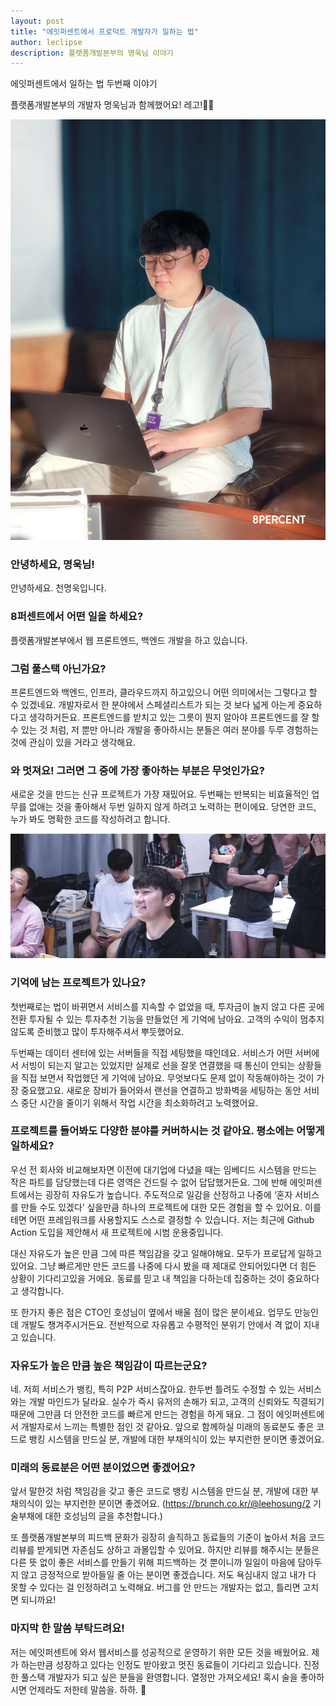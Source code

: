 ```yaml
---
layout: post
title: "에잇퍼센트에서 프로덕트 개발자가 일하는 법"
author: leclipse
description: 플랫폼개발본부의 명욱님 이야기
---
```


에잇퍼센트에서 일하는 법 두번째 이야기

플랫폼개발본부의 개발자 명욱님과 함께했어요! 레고!🏃‍♂️

![명욱님](/images/interview2-1.jpeg)

### 안녕하세요, 명욱님!

안녕하세요. 천명욱입니다.



### 8퍼센트에서 어떤 일을 하세요?

플랫폼개발본부에서 웹 프론트엔드, 백엔드 개발을 하고 있습니다.



### 그럼 풀스택 아닌가요?

프론트엔드와 백엔드, 인프라, 클라우드까지 하고있으니 어떤 의미에서는 그렇다고 할 수 있겠네요. 개발자로서 한 분야에서 스페셜리스트가 되는 것 보다 넓게 아는게 중요하다고 생각하거든요. 프론트엔드를 받치고 있는 그릇이 뭔지 알아야 프론트엔드를 잘 할 수 있는 것 처럼, 저 뿐만 아니라 개발을 좋아하시는 분들은 여러 분야를 두루 경험하는 것에 관심이 있을 거라고 생각해요.



### 와 멋져요! 그러면 그 중에 가장 좋아하는 부분은 무엇인가요?

새로운 것을 만드는 신규 프로젝트가 가장 재밌어요. 두번째는 반복되는 비효율적인 업무를 없애는 것을 좋아해서 두번 일하지 않게 하려고 노력하는 편이에요. 당연한 코드, 누가 봐도 명확한 코드를 작성하려고 합니다.

![명욱님](/images/interview2-2.jpeg)



### 기억에 남는 프로젝트가 있나요?

첫번째로는 법이 바뀌면서 서비스를 지속할 수 없었을 때, 투자금이 놀지 않고 다른 곳에 전환 투자될 수 있는 투자추천 기능을 만들었던 게 기억에 남아요. 고객의 수익이 멈추지 않도록 준비했고 많이 투자해주셔서 뿌듯했어요.

두번째는 데이터 센터에 있는 서버들을 직접 세팅했을 때인데요. 서비스가 어떤 서버에서 서빙이 되는지 알고는 있었지만 실제로 선을 잘못 연결했을 때 통신이 안되는 상황들을 직접 보면서 작업했던 게 기억에 남아요. 무엇보다도 문제 없이 작동해야하는 것이 가장 중요했고요. 새로운 장비가 들어와서 랜선을 연결하고 방화벽을 세팅하는 동안 서비스 중단 시간을 줄이기 위해서 작업 시간을 최소화하려고 노력했어요.



### 프로젝트를 들어봐도 다양한 분야를 커버하시는 것 같아요. 평소에는 어떻게 일하세요?

우선 전 회사와 비교해보자면 이전에 대기업에 다녔을 때는 임베디드 시스템을 만드는 작은 파트를 담당했는데 다른 영역은 건드릴 수 없어 답답했거든요. 그에 반해 에잇퍼센트에서는 굉장히 자유도가 높습니다. 주도적으로 일감을 산정하고 나중에 ‘혼자 서비스를 만들 수도 있겠다’ 싶을만큼 하나의 프로젝트에 대한 모든 경험을 할 수 있어요. 이를테면 어떤 프레임워크를 사용할지도 스스로 결정할 수 있습니다. 저는 최근에 Github Action 도입을 제안해서 새 프로젝트에 시범 운용중입니다.

대신 자유도가 높은 만큼 그에 따른 책임감을 갖고 일해야해요. 모두가 프로답게 일하고 있어요. 그냥 빠르게만 만든 코드를 나중에 다시 봤을 때 제대로 안되어있다면 더 힘든 상황이 기다리고있을 거에요. 동료를 믿고 내 책임을 다하는데 집중하는 것이 중요하다고 생각합니다.

또 한가지 좋은 점은 CTO인 호성님이 옆에서 배울 점이 많은 분이세요. 업무도 만능인데 개발도 챙겨주시거든요. 전반적으로 자유롭고 수평적인 분위기 안에서 격 없이 지내고 있습니다.



### 자유도가 높은 만큼 높은 책임감이 따르는군요?

네. 저희 서비스가 뱅킹, 특히 P2P 서비스잖아요. 한두번 틀려도 수정할 수 있는 서비스와는 개발 마인드가 달라요. 실수가 즉시 유저의 손해가 되고, 고객의 신뢰와도 직결되기 때문에 그만큼 더 안전한 코드를 빠르게 만드는 경험을 하게 돼요. 그 점이 에잇퍼센트에서 개발자로서 느끼는 특별한 점인 것 같아요. 앞으로 함께하실 미래의 동료분도 좋은 코드로 뱅킹 시스템을 만드실 분, 개발에 대한 부채의식이 있는 부지런한 분이면 좋겠어요.



### 미래의 동료분은 어떤 분이었으면 좋겠어요?

앞서 말한것 처럼 책임감을 갖고 좋은 코드로 뱅킹 시스템을 만드실 분, 개발에 대한 부채의식이 있는 부지런한 분이면 좋겠어요. (https://brunch.co.kr/@leehosung/2 기술부채에 대한 호성님의 글을 추천합니다.)

또 플랫폼개발본부의 피드백 문화가 굉장히 솔직하고 동료들의 기준이 높아서 처음 코드 리뷰를 받게되면 자존심도 상하고 과몰입할 수 있어요. 하지만 리뷰를 해주시는 분들은 다른 뜻 없이 좋은 서비스를 만들기 위해 피드백하는 것 뿐이니까 일일이 마음에 담아두지 않고 긍정적으로 받아들일 줄 아는 분이면 좋겠습니다. 저도 욕심내지 않고 내가 다 못할 수 있다는 걸 인정하려고 노력해요. 버그를 안 만드는 개발자는 없고, 틀리면 고치면 되니까요!



### 마지막 한 말씀 부탁드려요!

저는 에잇퍼센트에 와서 웹서비스를 성공적으로 운영하기 위한 모든 것을 배웠어요. 제가 하는만큼 성장하고 있다는 인정도 받아왔고 멋진 동료들이 기다리고 있습니다. 진정한 풀스택 개발자가 되고 싶은 분들을 환영합니다. 열정만 가져오세요! 혹시 술을 좋아하시면 언제라도 저한테 말씀을. 하하. 🍻
